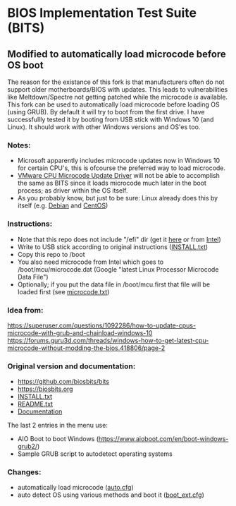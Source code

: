 
# BIOS Implementation Test Suite (BITS)
## Modified to automatically load microcode before OS boot

The reason for the existance of this fork is that manufacturers often do not support older motherboards/BIOS with updates.
This leads to vulnerabilities like Meltdown/Spectre not getting patched while the microcode *is* available.
This fork can be used to automatically load microcode before loading OS (using GRUB). By default it will try to boot from the first drive.
I have successfullly tested it by booting from USB stick with Windows 10 (and Linux). It should work with other Windows versions and OS'es too.

### Notes:
- Microsoft apparently includes microcode updates now in Windows 10 for certain CPU's, this is ofcourse the preferred way to load microcode.
- [VMware CPU Microcode Update Driver](https://labs.vmware.com/flings/vmware-cpu-microcode-update-driver) will not be able to accomplish the same as BITS since it loads microcode much later in the boot process; as driver within the OS itself.
- As you probably know, but just to be sure: Linux already does this by itself (e.g. [Debian](https://wiki.debian.org/Microcode) and [CentOS](https://git.centos.org/summary/rpms!microcode_ctl.git))

### Instructions:
- Note that this repo does not include "/efi" dir (get it [here](https://biosbits.org/downloads) or from [Intel](https://downloadcenter.intel.com/download/19763))
- Write to USB stick according to original instructions ([INSTALL.txt](INSTALL.txt))
- Copy this repo to /boot
- You also need microcode from Intel which goes to /boot/mcu/microcode.dat (Google "latest Linux Processor Microcode Data File")
- Optionally; if you put the data file in /boot/mcu.first that file will be loaded first (see [microcode.txt](Documentation/microcode.txt))

### Idea from:
https://superuser.com/questions/1092286/how-to-update-cpus-microcode-with-grub-and-chainload-windows-10
https://forums.guru3d.com/threads/windows-how-to-get-latest-cpu-microcode-without-modding-the-bios.418806/page-2

### Original version and documentation:
- https://github.com/biosbits/bits
- https://biosbits.org
- [INSTALL.txt](INSTALL.txt)
- [README.txt](README.txt)
- [Documentation](Documentation)

The last 2 entries in the menu use:
- AIO Boot to boot Windows (https://www.aioboot.com/en/boot-windows-grub2/)
- Sample GRUB script to autodetect operating systems

### Changes:
- automatically load microcode ([auto.cfg](cfg/auto.cfg))
- auto detect OS using various methods and boot it ([boot_ext.cfg](cfg/boot_ext.cfg))

